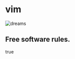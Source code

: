 vim
===

![dreams](http://media.thedailytouch.com/2014/07/sloth-follow-your-dreams.gif)


Free software rules.
--------------------

true
